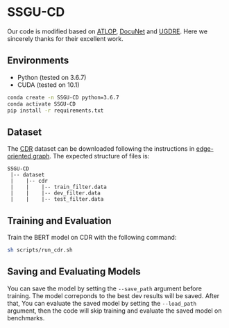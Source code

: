# SSGU-CD
<div style="display:none">Code for [](https://arxiv.org/).</div>

Our code is modified based on [ATLOP](https://github.com/wzhouad/ATLOP), [DocuNet](https://github.com/zjunlp/DocuNet) and [UGDRE](https://github.com/QiSun123/UGDRE). Here we sincerely thanks for their excellent work.

## Environments
* Python (tested on 3.6.7)
* CUDA (tested on 10.1)
```bash
conda create -n SSGU-CD python=3.6.7
conda activate SSGU-CD
pip install -r requirements.txt
```

## Dataset
The [CDR](https://pubmed.ncbi.nlm.nih.gov/26994911/) dataset can be downloaded following the instructions in [edge-oriented graph](https://github.com/fenchri/edge-oriented-graph). The expected structure of files is:
```
SSGU-CD
 |-- dataset
 |    |-- cdr
 |    |    |-- train_filter.data
 |    |    |-- dev_filter.data
 |    |    |-- test_filter.data
```

## Training and Evaluation
Train the BERT model on CDR with the following command:

```bash
sh scripts/run_cdr.sh
```

## Saving and Evaluating Models
You can save the model by setting the `--save_path` argument before training. The model correponds to the best dev results will be saved. After that, You can evaluate the saved model by setting the `--load_path` argument, then the code will skip training and evaluate the saved model on benchmarks.